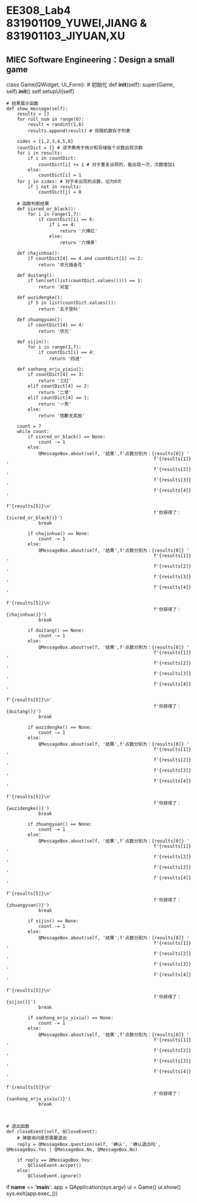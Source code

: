 # EE308_Lab4 831901109_YUWEI,JIANG & 831901103_JIYUAN,XU
## MIEC Software Engineering：Design a small game




class Game(QWidget, Ui_Form):
    # 初始化
    def __init__(self):
        super(Game, self).__init__()
        self.setupUi(self)
    
    # 结果展示函数
    def show_message(self):
        results = []
        for roll_num in range(6):
            result = randint(1,6)
            results.append(result) # 将随机数存于列表
        
        sides = [1,2,3,4,5,6]
        countDict = {} # 该字典用于统计和存储每个点数出现次数
        for i in results:
            if i in countDict:
                countDict[i] += 1 # 对于重复出现的，每出现一次，次数增加1
            else:
                countDict[i] = 1
        for j in sides: # 对于未出现的点数，记为0次
            if j not in results:
                countDict[j] = 0
        
        # 函数判断结果
        def sixred_or_black():
            for i in range(1,7):
                if countDict[i] == 6:
                    if i == 4:
                        return '六博红'
                    else:
                        return '六博黑'
        
        def chajinhua():
            if countDict[4] == 4 and countDict[1] == 2:
                return '状元插金花'

        def duitang():
            if len(set(list(countDict.values()))) == 1:
                return '对堂'

        def wuzidengke():
            if 5 in list(countDict.values()):
                return '五子登科'

        def zhuangyuan():
            if countDict[4] == 4:
                return '状元'

        def sijin():
            for i in range(1,7):
                if countDict[i] == 4:
                    return '四进'

        def sanhong_erju_yixiu():
            if countDict[4] == 3:
                return '三红'
            elif countDict[4] == 2:
                return '二举'
            elif countDict[4] == 1:
                return '一秀'
            else:
                return '抱歉无奖励'

        count = 7
        while count:
            if sixred_or_black() == None:
                count -= 1
            else:
                QMessageBox.about(self, '结果',f'点数分别为：{results[0]} '
                                                           f'{results[1]} '
                                                           f'{results[2]} '
                                                           f'{results[3]} '
                                                           f'{results[4]} '
                                                           f'{results[5]}\n'
                                                           f'你获得了：{sixred_or_black()}')
                break
            
            if chajinhua() == None:
                count -= 1
            else:
                QMessageBox.about(self, '结果',f'点数分别为：{results[0]} '
                                                           f'{results[1]} '
                                                           f'{results[2]} '
                                                           f'{results[3]} '
                                                           f'{results[4]} '
                                                           f'{results[5]}\n'
                                                           f'你获得了：{chajinhua()}')
                break
            
            if duitang() == None:
                count -= 1
            else:
                QMessageBox.about(self, '结果',f'点数分别为：{results[0]} '
                                                           f'{results[1]} '
                                                           f'{results[2]} '
                                                           f'{results[3]} '
                                                           f'{results[4]} '
                                                           f'{results[5]}\n'
                                                           f'你获得了：{duitang()}')
                break
            
            if wuzidengke() == None:
                count -= 1
            else:
                QMessageBox.about(self, '结果',f'点数分别为：{results[0]} '
                                                           f'{results[1]} '
                                                           f'{results[2]} '
                                                           f'{results[3]} '
                                                           f'{results[4]} '
                                                           f'{results[5]}\n'
                                                           f'你获得了：{wuzidengke()}')
                break
            
            if zhuangyuan() == None:
                count -= 1
            else:
                QMessageBox.about(self, '结果',f'点数分别为：{results[0]} '
                                                           f'{results[1]} '
                                                           f'{results[2]} '
                                                           f'{results[3]} '
                                                           f'{results[4]} '
                                                           f'{results[5]}\n'
                                                           f'你获得了：{zhuangyuan()}')
                break 
            
            if sijin() == None:
                count -= 1
            else:
                QMessageBox.about(self, '结果',f'点数分别为：{results[0]} '
                                                           f'{results[1]} '
                                                           f'{results[2]} '
                                                           f'{results[3]} '
                                                           f'{results[4]} '
                                                           f'{results[5]}\n'
                                                           f'你获得了：{sijin()}')
                break
            
            if sanhong_erju_yixiu() == None:
                count -= 1
            else:
                QMessageBox.about(self, '结果',f'点数分别为：{results[0]} '
                                                           f'{results[1]} '
                                                           f'{results[2]} '
                                                           f'{results[3]} '
                                                           f'{results[4]} '
                                                           f'{results[5]}\n'
                                                           f'你获得了：{sanhong_erju_yixiu()}')
                break

        
     
    # 退出函数
    def closeEvent(self, QCloseEvent):
        # 弹窗询问是否需要退出
        reply = QMessageBox.question(self, '确认', '确认退出吗', QMessageBox.Yes | QMessageBox.No, QMessageBox.No)

        if reply == QMessageBox.Yes:
            QCloseEvent.accpet()
        else:
            QCloseEvent.ignore()

            
            
if __name__ == '__main__':
    app = QApplication(sys.argv)
    ui = Game()
    ui.show()
    sys.exit(app.exec_())
